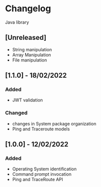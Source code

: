 # Changelog
Java library


## [Unreleased]
- String manipulation
- Array Manipulation
- File manipulation

## [1.1.0] - 18/02/2022
### Added
- JWT validation

### Changed
- changes in System package organization
- Ping and Traceroute models

## [1.0.0] - 12/02/2022
### Added
- Operating System identification
- Command prompt invocation
- Ping and TraceRoute API